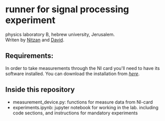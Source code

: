 # runner for signal processing experiment
physics laboratory B, hebrew university, Jerusalem.  
Writen by [Nitzan](https://github.com/LiaSkywalker) and [David](https://github.com/d-s-t).


## Requirements:
In order to take measurements through the NI card you'll need to have its software installed.
You can download the installation from *[here](https://www.ni.com/en-il/support/downloads/drivers/download.ni-daqmx.html#409845)*.

## Inside this repository
* measurement_device.py: functions for measure data from NI-card
* experiments.ipynb: jupyter notebook for working in the lab.
    including code sections, and instructions for mandatory experiments